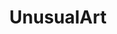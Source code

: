 ---
title: UnusualArt
crosslinks:
- ImaginaryCharacters
- museum
- PrequelMemes
- ImaginaryBodyscapes
- squidsgonewild
- sadcringe
- ImaginaryHorrors
---